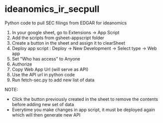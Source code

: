 # ideanomics_ir_secpull
Python code to pull SEC filings from EDGAR for ideanomics

1. In your google sheet, go to Extensions -> App Script
2. Add the scripts from gsheet-appscript folder
3. Create a button in the sheet and assign it to clearSheet
4. Deploy app script : Deploy -> New Development -> Select type -> Web app 
5. Set "Who has access" to Anyone
6. Authorize
7. Copy Web App Url (will serve as API)
8. Use the API url in python code
9. Run fetch-sec.py to add new list of data

NOTE: 
- Click the button previously created in the sheet to remove the contents before adding new set of data
- Everytime you make changes in app script, it must be deployed again which will then generate new API

